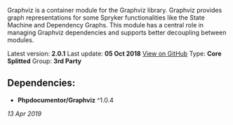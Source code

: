 Graphviz is a container module for the Graphviz library. Graphviz provides graph representations for some Spryker functionalities like the State Machine and Dependency Graphs. This module has a central role in managing Graphviz dependencies and supports better decoupling between modules.

Latest version: **2.0.1**
Last update: **05 Oct 2018**
[View on GitHub](https://github.com/spryker/graphviz/releases/tag/2.0.1)
Type: **Core Splitted**
Group: **3rd Party**

## Dependencies:

* **Phpdocumentor/Graphviz** ^1.0.4

*13 Apr 2019*